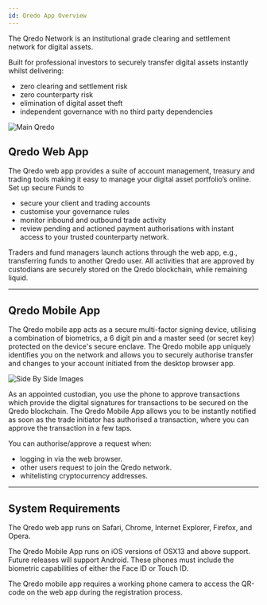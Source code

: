 ```yaml
---
id: Qredo App Overview
---
```


The Qredo Network is an institutional grade clearing and settlement network for digital assets.

Built for professional investors to securely transfer digital assets instantly whilst delivering:

*   zero clearing and settlement risk    
*   zero counterparty risk 
*   elimination of digital asset theft    
*   independent governance with no third party dependencies    

![Main Qredo](/doc-images/QredoS.png)


Qredo Web App
-------------

The Qredo web app provides a suite of account management, treasury and trading tools making it easy to manage your digital asset portfolio’s online. Set up secure Funds to 
* secure your client and trading accounts 
* customise your governance rules 
* monitor inbound and outbound trade activity 
* review pending and actioned payment authorisations with instant access to your trusted counterparty network.

Traders and fund managers launch actions through the web app, e.g., transferring funds to another Qredo user. All activities that are approved by custodians are securely stored on the Qredo blockchain, while remaining liquid.

---

Qredo Mobile App
----------------

The Qredo mobile app acts as a secure multi-factor signing device, utilising a combination of biometrics, a 6 digit pin and a master seed (or secret key) protected on the device's secure enclave. The Qredo mobile app uniquely identifies you on the network and allows you to securely authorise transfer and changes to your account initiated from the desktop browser app.

![Side By Side Images](/doc-images/Sidebysideimages.png)

As an appointed custodian, you use the phone to approve transactions which provide the digital signatures for transactions to be secured on the Qredo blockchain.  The Qredo Mobile App allows you to be instantly notified as soon as the trade initiator has authorised a transaction, where you can approve the transaction in a few taps.

You can authorise/approve a request when:
* logging in via the web browser.
* other users request to join the Qredo network.
* whitelisting cryptocurrency addresses.

---

System Requirements
-------------------

The Qredo web app runs on Safari, Chrome, Internet Explorer, Firefox, and Opera.

The Qredo Mobile App runs on iOS versions of OSX13 and above support. Future releases will support Android. These phones must include the biometric capabilities of either the Face ID or Touch ID. 

The Qredo mobile app requires a working phone camera to access the QR-code on the web app during the registration process.




